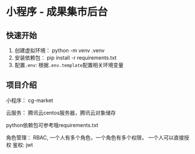 # 小程序 - 成果集市后台

## 快速开始

1. 创建虚拟环境： python -m venv .venv
2. 安装依赖包： pip install -r requirements.txt
3. 配置`.env`: 根据`.env.template`配置相关环境变量



## 项目介绍

小程序： cg-market

云服务： 腾讯云centos服务器，腾讯云对象储存

python依赖包可参考哦requirements.txt

角色管理： RBAC, 一个人有多个角色，一个角色有多个权限， 一个人可以直接授权
鉴权: jwt